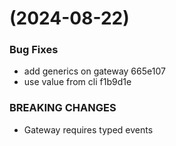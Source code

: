 #  (2024-08-22)


### Bug Fixes

* add generics on gateway 665e107
* use value from cli f1b9d1e


### BREAKING CHANGES

* Gateway requires typed events



